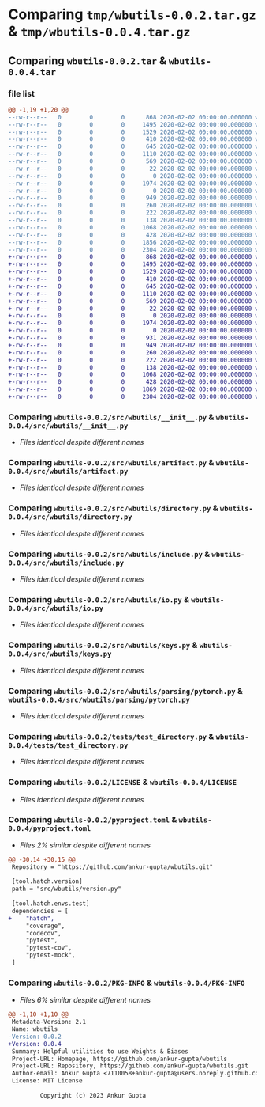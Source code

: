 # Comparing `tmp/wbutils-0.0.2.tar.gz` & `tmp/wbutils-0.0.4.tar.gz`

## Comparing `wbutils-0.0.2.tar` & `wbutils-0.0.4.tar`

### file list

```diff
@@ -1,19 +1,20 @@
--rw-r--r--   0        0        0      868 2020-02-02 00:00:00.000000 wbutils-0.0.2/src/wbutils/__init__.py
--rw-r--r--   0        0        0     1495 2020-02-02 00:00:00.000000 wbutils-0.0.2/src/wbutils/artifact.py
--rw-r--r--   0        0        0     1529 2020-02-02 00:00:00.000000 wbutils-0.0.2/src/wbutils/directory.py
--rw-r--r--   0        0        0      410 2020-02-02 00:00:00.000000 wbutils-0.0.2/src/wbutils/framework.py
--rw-r--r--   0        0        0      645 2020-02-02 00:00:00.000000 wbutils-0.0.2/src/wbutils/include.py
--rw-r--r--   0        0        0     1110 2020-02-02 00:00:00.000000 wbutils-0.0.2/src/wbutils/io.py
--rw-r--r--   0        0        0      569 2020-02-02 00:00:00.000000 wbutils-0.0.2/src/wbutils/keys.py
--rw-r--r--   0        0        0       22 2020-02-02 00:00:00.000000 wbutils-0.0.2/src/wbutils/version.py
--rw-r--r--   0        0        0        0 2020-02-02 00:00:00.000000 wbutils-0.0.2/src/wbutils/parsing/__init__.py
--rw-r--r--   0        0        0     1974 2020-02-02 00:00:00.000000 wbutils-0.0.2/src/wbutils/parsing/pytorch.py
--rw-r--r--   0        0        0        0 2020-02-02 00:00:00.000000 wbutils-0.0.2/tests/__init__.py
--rw-r--r--   0        0        0      949 2020-02-02 00:00:00.000000 wbutils-0.0.2/tests/test_directory.py
--rw-r--r--   0        0        0      260 2020-02-02 00:00:00.000000 wbutils-0.0.2/tests/test_framework.py
--rw-r--r--   0        0        0      222 2020-02-02 00:00:00.000000 wbutils-0.0.2/tests/test_io.py
--rw-r--r--   0        0        0      138 2020-02-02 00:00:00.000000 wbutils-0.0.2/.gitignore
--rw-r--r--   0        0        0     1068 2020-02-02 00:00:00.000000 wbutils-0.0.2/LICENSE
--rw-r--r--   0        0        0      428 2020-02-02 00:00:00.000000 wbutils-0.0.2/README.md
--rw-r--r--   0        0        0     1856 2020-02-02 00:00:00.000000 wbutils-0.0.2/pyproject.toml
--rw-r--r--   0        0        0     2304 2020-02-02 00:00:00.000000 wbutils-0.0.2/PKG-INFO
+-rw-r--r--   0        0        0      868 2020-02-02 00:00:00.000000 wbutils-0.0.4/src/wbutils/__init__.py
+-rw-r--r--   0        0        0     1495 2020-02-02 00:00:00.000000 wbutils-0.0.4/src/wbutils/artifact.py
+-rw-r--r--   0        0        0     1529 2020-02-02 00:00:00.000000 wbutils-0.0.4/src/wbutils/directory.py
+-rw-r--r--   0        0        0      410 2020-02-02 00:00:00.000000 wbutils-0.0.4/src/wbutils/framework.py
+-rw-r--r--   0        0        0      645 2020-02-02 00:00:00.000000 wbutils-0.0.4/src/wbutils/include.py
+-rw-r--r--   0        0        0     1110 2020-02-02 00:00:00.000000 wbutils-0.0.4/src/wbutils/io.py
+-rw-r--r--   0        0        0      569 2020-02-02 00:00:00.000000 wbutils-0.0.4/src/wbutils/keys.py
+-rw-r--r--   0        0        0       22 2020-02-02 00:00:00.000000 wbutils-0.0.4/src/wbutils/version.py
+-rw-r--r--   0        0        0        0 2020-02-02 00:00:00.000000 wbutils-0.0.4/src/wbutils/parsing/__init__.py
+-rw-r--r--   0        0        0     1974 2020-02-02 00:00:00.000000 wbutils-0.0.4/src/wbutils/parsing/pytorch.py
+-rw-r--r--   0        0        0        0 2020-02-02 00:00:00.000000 wbutils-0.0.4/tests/__init__.py
+-rw-r--r--   0        0        0      931 2020-02-02 00:00:00.000000 wbutils-0.0.4/tests/test_create_artifact.py
+-rw-r--r--   0        0        0      949 2020-02-02 00:00:00.000000 wbutils-0.0.4/tests/test_directory.py
+-rw-r--r--   0        0        0      260 2020-02-02 00:00:00.000000 wbutils-0.0.4/tests/test_framework.py
+-rw-r--r--   0        0        0      222 2020-02-02 00:00:00.000000 wbutils-0.0.4/tests/test_io.py
+-rw-r--r--   0        0        0      138 2020-02-02 00:00:00.000000 wbutils-0.0.4/.gitignore
+-rw-r--r--   0        0        0     1068 2020-02-02 00:00:00.000000 wbutils-0.0.4/LICENSE
+-rw-r--r--   0        0        0      428 2020-02-02 00:00:00.000000 wbutils-0.0.4/README.md
+-rw-r--r--   0        0        0     1869 2020-02-02 00:00:00.000000 wbutils-0.0.4/pyproject.toml
+-rw-r--r--   0        0        0     2304 2020-02-02 00:00:00.000000 wbutils-0.0.4/PKG-INFO
```

### Comparing `wbutils-0.0.2/src/wbutils/__init__.py` & `wbutils-0.0.4/src/wbutils/__init__.py`

 * *Files identical despite different names*

### Comparing `wbutils-0.0.2/src/wbutils/artifact.py` & `wbutils-0.0.4/src/wbutils/artifact.py`

 * *Files identical despite different names*

### Comparing `wbutils-0.0.2/src/wbutils/directory.py` & `wbutils-0.0.4/src/wbutils/directory.py`

 * *Files identical despite different names*

### Comparing `wbutils-0.0.2/src/wbutils/include.py` & `wbutils-0.0.4/src/wbutils/include.py`

 * *Files identical despite different names*

### Comparing `wbutils-0.0.2/src/wbutils/io.py` & `wbutils-0.0.4/src/wbutils/io.py`

 * *Files identical despite different names*

### Comparing `wbutils-0.0.2/src/wbutils/keys.py` & `wbutils-0.0.4/src/wbutils/keys.py`

 * *Files identical despite different names*

### Comparing `wbutils-0.0.2/src/wbutils/parsing/pytorch.py` & `wbutils-0.0.4/src/wbutils/parsing/pytorch.py`

 * *Files identical despite different names*

### Comparing `wbutils-0.0.2/tests/test_directory.py` & `wbutils-0.0.4/tests/test_directory.py`

 * *Files identical despite different names*

### Comparing `wbutils-0.0.2/LICENSE` & `wbutils-0.0.4/LICENSE`

 * *Files identical despite different names*

### Comparing `wbutils-0.0.2/pyproject.toml` & `wbutils-0.0.4/pyproject.toml`

 * *Files 2% similar despite different names*

```diff
@@ -30,14 +30,15 @@
 Repository = "https://github.com/ankur-gupta/wbutils.git"
 
 [tool.hatch.version]
 path = "src/wbutils/version.py"
 
 [tool.hatch.envs.test]
 dependencies = [
+    "hatch",
     "coverage",
     "codecov",
     "pytest",
     "pytest-cov",
     "pytest-mock",
 ]
```

### Comparing `wbutils-0.0.2/PKG-INFO` & `wbutils-0.0.4/PKG-INFO`

 * *Files 6% similar despite different names*

```diff
@@ -1,10 +1,10 @@
 Metadata-Version: 2.1
 Name: wbutils
-Version: 0.0.2
+Version: 0.0.4
 Summary: Helpful utilities to use Weights & Biases
 Project-URL: Homepage, https://github.com/ankur-gupta/wbutils
 Project-URL: Repository, https://github.com/ankur-gupta/wbutils.git
 Author-email: Ankur Gupta <7110058+ankur-gupta@users.noreply.github.com>
 License: MIT License
         
         Copyright (c) 2023 Ankur Gupta
```

